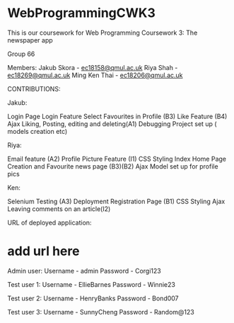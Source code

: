 # WebProgrammingCWK3

This is our coursework for Web Programming Coursework 3: The newspaper app

Group 66

Members:
Jakub Skora - ec18158@qmul.ac.uk
Riya Shah - ec18269@qmul.ac.uk
Ming Ken Thai - ec18206@qmul.ac.uk


CONTRIBUTIONS:

Jakub:

Login Page
Login Feature
Select Favourites in Profile (B3)
Like Feature (B4)
Ajax Liking, Posting, editing and deleting(A1)
Debugging
Project set up ( models creation etc)

Riya:

Email feature (A2)
Profile Picture Feature (I1)
CSS Styling
Index Home Page Creation and Favourite news page (B3)(B2)
Ajax
Model set up for profile pics

Ken:

Selenium Testing (A3)
Deployment
Registration Page (B1)
CSS Styling
Ajax
Leaving comments on an article(I2)



URL of deployed application:
# add url here

Admin user:
Username - admin
Password - Corgi123

Test user 1:
Username - EllieBarnes
Password - Winnie23

Test user 2:
Username - HenryBanks
Password - Bond007

Test user 3:
Username - SunnyCheng
Password - Random@123

